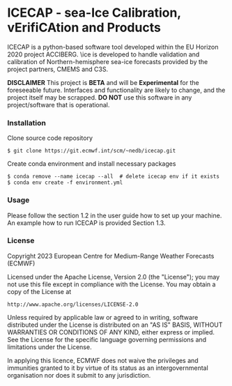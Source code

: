 # ICECAP - sea-Ice Calibration, vErifiCAtion and Products

ICECAP  is a python-based software tool developed within the EU Horizon 2020 project ACCIBERG. \ice is developed to handle validation and calibration of Northern-hemisphere sea-ice forecasts provided by the project partners, CMEMS and C3S.

**DISCLAIMER**
This project is **BETA** and will be **Experimental** for the foreseeable future.
Interfaces and functionality are likely to change, and the project itself may be scrapped.
**DO NOT** use this software in any project/software that is operational.

### Installation
Clone source code repository

    $ git clone https://git.ecmwf.int/scm/~nedb/icecap.git

Create conda environment and install necessary packages

    $ conda remove --name icecap --all  # delete icecap env if it exists
    $ conda env create -f environment.yml 

### Usage
Please follow the section 1.2 in the user guide how to set up your machine. 
An example how to run ICECAP is provided Section 1.3.


### License

Copyright 2023 European Centre for Medium-Range Weather Forecasts (ECMWF)

Licensed under the Apache License, Version 2.0 (the "License");
you may not use this file except in compliance with the License.
You may obtain a copy of the License at

    http://www.apache.org/licenses/LICENSE-2.0

Unless required by applicable law or agreed to in writing, software
distributed under the License is distributed on an "AS IS" BASIS,
WITHOUT WARRANTIES OR CONDITIONS OF ANY KIND, either express or implied.
See the License for the specific language governing permissions and
limitations under the License.

In applying this licence, ECMWF does not waive the privileges and immunities
granted to it by virtue of its status as an intergovernmental organisation nor
does it submit to any jurisdiction.

